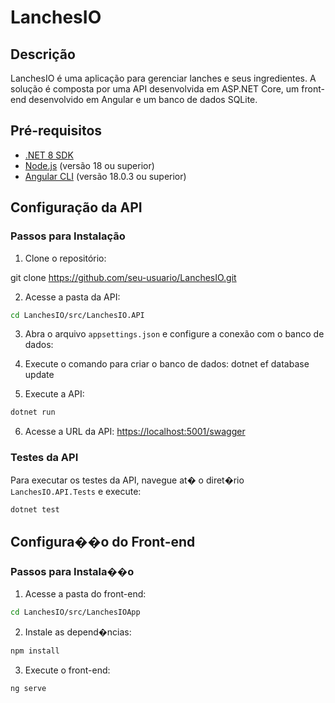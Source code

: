 # LanchesIO

## Descrição

LanchesIO é uma aplicação para gerenciar lanches e seus ingredientes. A solução é composta por uma API desenvolvida em ASP.NET Core, um front-end desenvolvido em Angular e um banco de dados SQLite.

## Pré-requisitos

- [.NET 8 SDK](https://dotnet.microsoft.com/download/dotnet/8.0)
- [Node.js](https://nodejs.org/) (versão 18 ou superior)
- [Angular CLI](https://angular.io/cli) (versão 18.0.3 ou superior)


## Configuração da API

### Passos para Instalação

1. Clone o repositório:

git clone https://github.com/seu-usuario/LanchesIO.git

2. Acesse a pasta da API:
```bash
cd LanchesIO/src/LanchesIO.API
```

3. Abra o arquivo `appsettings.json` e configure a conexão com o banco de dados:


5. Execute o comando para criar o banco de dados:
dotnet ef database update

6. Execute a API:
```bash
dotnet run
```

6. Acesse a URL da API:
[https://localhost:5001/swagger](https://localhost:5001/swagger)



### Testes da API

Para executar os testes da API, navegue at� o diret�rio `LanchesIO.API.Tests` e execute:

```bash
dotnet test
```

## Configura��o do Front-end

### Passos para Instala��o

1. Acesse a pasta do front-end:
```bash
cd LanchesIO/src/LanchesIOApp
```
2. Instale as depend�ncias:
```bash
npm install
```

3. Execute o front-end:
```bash
ng serve
```


